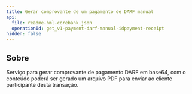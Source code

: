 ```yaml
---
title: Gerar comprovante de um pagamento de DARF manual
api:
  file: readme-hml-corebank.json
  operationId: get_v1-payment-darf-manual-idpayment-receipt
hidden: false
---
```

## Sobre

Serviço para gerar comprovante de pagamento DARF em base64, com o conteúdo poderá ser gerado um arquivo PDF para enviar ao cliente participante desta transação.